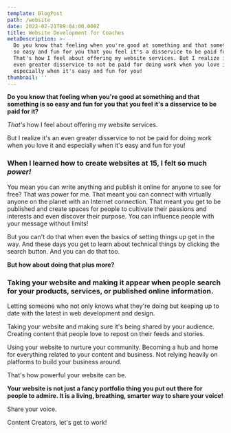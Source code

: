 ```yaml
---
template: BlogPost
path: /website
date: 2022-02-21T09:04:00.000Z
title: Website Development for Coaches
metaDescription: >-
  Do you know that feeling when you're good at something and that something is
  so easy and fun for you that you feel it's a disservice to be paid for it?
  That's how I feel about offering my website services. But I realize it's an
  even greater disservice to not be paid for doing work when you love it and
  especially when it's easy and fun for you!
thumbnail: ''
---
```

**Do you know that feeling when you're good at something and that something is so easy and fun for you that you feel it's a disservice to be paid for it?**

*That's* how I feel about offering my website services.

But I realize it's an even greater disservice to not be paid for doing work when you love it and especially when it's easy and fun for you!

### When I learned how to create websites at 15, I felt so much *power!*

You mean you can write anything and publish it online for anyone to see for free? That was power for me. That meant you can connect with virtually anyone on the planet with an Internet connection. That meant you get to be published and create spaces for people to cultivate their passions and interests and even discover their purpose. You can influence people with your message without limits!

But you can't do that when even the basics of setting things up get in the way. And these days you get to learn about technical things by clicking the search button. And you can do that too.

**But how about doing that plus more?**

### Taking your website and making it appear when people search for your products, services, or published online information.

Letting someone who not only knows what they're doing but keeping up to date with the latest in web development and design. 

Taking your website and making sure it's being shared by your audience. Creating content that people love to repost on their feeds and stories.

Using your website to nurture your community. Becoming a hub and home for everything related to your content and business. Not relying heavily on platforms to build your business around. 

That's how powerful your website can be.

**Your website is not just a fancy portfolio thing you put out there for people to admire. It is a living, breathing, smarter way to share your voice!**

Share your voice.

Content Creators, let's get to work!
